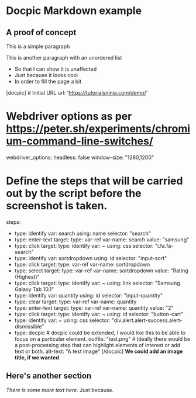 # Docpic Markdown example

## A proof of concept

This is a simple paragraph

This is another paragraph with an unordered list
* So that I can show it is unaffected
* Just because it looks cool
* In order to fill the page a bit

[docpic] # Initial URL
url: 'https://tutorialsninja.com/demo/'

# Webdriver options as per https://peter.sh/experiments/chromium-command-line-switches/
webdriver_options:
  headless: false
  window-size: "1280,1200"

# Define the steps that will be carried out by the script before the screenshot is taken.

steps:
  - type: identify
    var: search
    using: name
    selector: "search"
  - type: enter-text
    target:
      type: var-ref
      var-name: search
    value: "samsung"
  - type: click
    target:
      type: identify
      var: ~
      using: css
      selector: "i.fa.fa-search"
  - type: identify
    var: sortdropdown
    using: id
    selector: "input-sort"
  - type: click
    target:
      type: var-ref
      var-name: sortdropdown
  - type: select
    target:
      type: var-ref
      var-name: sortdropdown
    value: "Rating (Highest)"
  - type: click
    target:
      type: identify
      var: ~
      using: link
      selector: "Samsung Galaxy Tab 10.1"
  - type: identify
    var: quantity
    using: id
    selector: "input-quantity"
  - type: clear
    target:
      type: var-ref
      var-name: quantity
  - type: enter-text
    target:
      type: var-ref
      var-name: quantity
    value: "2"
  - type: click
    target:
      type: identify
      var: ~
      using: id
      selector: "button-cart"
  - type: identify
    var: ~
    using: css
    selector: "div.alert.alert-success.alert-dismissible"
  - type: docpic # docpic could be extended, I would like this to be able to focus on a particular element.
    outfile: "test.png" # Ideally there would be a post-processing step that can highlight elements of interest or add text or both.
    alt-text: "A test image"
[/docpic]
**We could add an image title, if we wanted**

## Here's another section

_There is some more text here._ Just because.